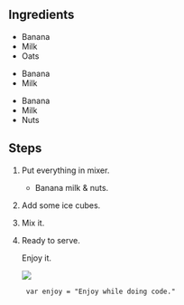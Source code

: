 ## Ingredients

-   Banana
-   Milk
-   Oats

*   Banana
*   Milk

-   Banana
-   Milk
-   Nuts

## Steps

1. Put everything in mixer.
    - Banana milk & nuts.
1. Add some ice cubes.
1. Mix it.
1. Ready to serve.

    Enjoy it.

    ![](https://images.unsplash.com/photo-1505252585461-04db1eb84625?ixlib=rb-1.2.1&ixid=eyJhcHBfaWQiOjEyMDd9&auto=format&fit=crop&w=400&q=80)

        var enjoy = "Enjoy while doing code."

